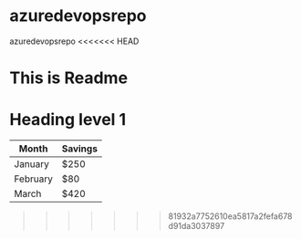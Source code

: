 # azuredevopsrepo
azuredevopsrepo
<<<<<<< HEAD

This is Readme
=======
# Heading level 1

| Month    | Savings |
| -------- | ------- |
| January  | $250    |
| February | $80     |
| March    | $420    |
>>>>>>> 81932a7752610ea5817a2fefa678d91da3037897
